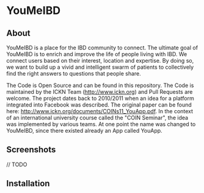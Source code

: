 YouMeIBD
========

About
-----

YouMeIBD is a place for the IBD community to connect. The ultimate goal of YouMeIBD is to enrich and improve the life of people living with IBD. We connect users based on their interest, location and expertise. By doing so, we want to build up a vivid and intelligent swarm of patients to collectively find the right answers to questions that people share.

The Code is Open Source and can be found in this repository. The Code is maintained by the ICKN Team (http://www.ickn.org) and Pull Requests are welcome. The project dates back to 2010/2011 when an idea for a platform integrated into Facebook was described. The original paper can be found here: http://www.ickn.org/documents/COINs11_YouApp.pdf. In the context of an international university course called the "COIN Seminar", the idea was implemented by various teams. At one point the name was changed to YouMeIBD, since there existed already an App called YouApp.

Screenshots
-----------

// TODO

Installation
------------

